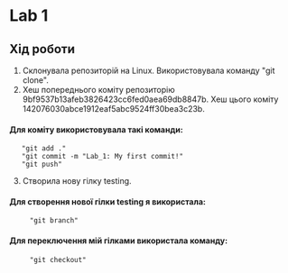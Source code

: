 # Lab 1
## Хід роботи
1. Склонувала репозиторій на Linux. Використовувала команду "git clone".
2. Хеш попереднього коміту репозиторію 9bf9537b13afeb3826423cc6fed0aea69db8847b. Хеш цього коміту 142076030abce1912eaf5abc9524ff30bea3c23b.
#### Для коміту використовувала такі команди:
       "git add ."
       "git commit -m "Lab_1: My first commit!"
       "git push"
3. Створила нову гілку testing.
  #### Для створення нової гілки testing я використала:
         "git branch"
  #### Для переключення мій гілками використала команду:
         "git checkout"

